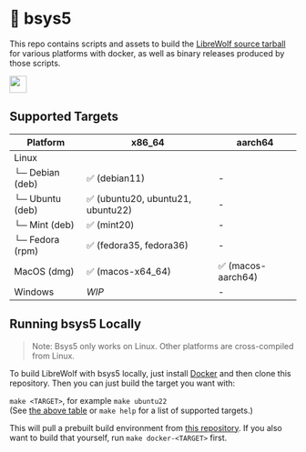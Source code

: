 # 🔨 bsys5

This repo contains scripts and assets to build the
[LibreWolf source tarball](https://gitlab.com/librewolf-community/browser/source)
for various platforms with docker, as well as binary releases produced by those
scripts.

<a href="https://gitlab.com/librewolf-community/browser/bsys5/-/releases"><img src="https://img.shields.io/badge/%F0%9F%93%A5-Go to Releases-blue?style=flat" height="30px"></a>

## <a id="targets"></a> Supported Targets

| Platform        | x86_64                            | aarch64            |
| --------------- | --------------------------------- | ------------------ |
| Linux           |                                   |                    |
| └─ Debian (deb) | ✅ (debian11)                     | -                  |
| └─ Ubuntu (deb) | ✅ (ubuntu20, ubuntu21, ubuntu22) | -                  |
| └─ Mint (deb)   | ✅ (mint20)                       | -                  |
| └─ Fedora (rpm) | ✅ (fedora35, fedora36)           | -                  |
| MacOS (dmg)     | ✅ (macos-x64_64)                 | ✅ (macos-aarch64) |
| Windows         | _WIP_                             | -                  |

## Running bsys5 Locally

> Note: Bsys5 only works on Linux. Other platforms are cross-compiled from
> Linux.

To build LibreWolf with bsys5 locally, just install
[Docker](https://docs.docker.com/engine/install/) and then clone this
repository. Then you can just build the target you want with:

`make <TARGET>`, for example `make ubuntu22`\
(See [the above table](#targets) or `make help` for a list of supported targets.)

This will pull a prebuilt build environment from
[this repository](https://gitlab.com/librewolf-community/browser/bsys5/container_registry).
If you also want to build that yourself, run `make docker-<TARGET>` first.
